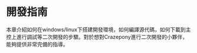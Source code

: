 # 開發指南

本章介紹如何在windows/linux下搭建開發環境，如何編譯源代碼，如何下載到主控上進行調試等二次開發的步驟。對於想對Crazepony進行二次開發的小夥伴，能夠提供非常完備的指導。

